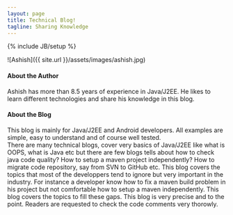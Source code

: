 ```yaml
---
layout: page
title: Technical Blog!
tagline: Sharing Knowledge
---
```

{% include JB/setup %}

![Ashish]({{ site.url }}/assets/images/ashish.jpg)


#### About the Author

Ashish has more than 8.5 years of experience in Java/J2EE. He likes to learn different technologies and share his knowledge in this blog.

  
#### About the Blog

This blog is mainly for Java/J2EE and Android developers. All examples are simple, easy to understand and of course well tested.  
There are many technical blogs, cover very basics of Java/J2EE like what is OOPS, what is Java etc but there are few blogs tells about how to check java code quality? How to setup a maven project independently? How to migrate code repository, say from SVN to GitHub etc. This blog covers the topics that most of the developpers tend to ignore but very important in the industry. For instance a developer know how to fix a maven build problem in his project but not comfortable how to setup a maven independently. This blog covers the topics to fill these gaps. This blog is very precise and to the point. Readers are requested to check the code comments very thorowly.
